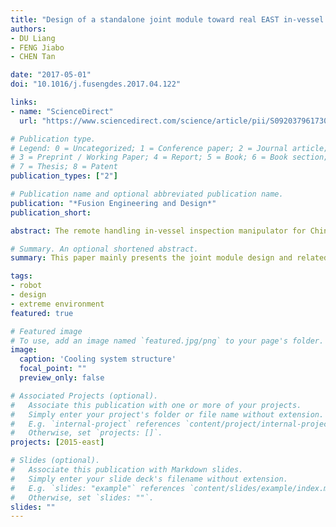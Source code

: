 ```yaml
---
title: "Design of a standalone joint module toward real EAST in-vessel operation use"
authors:
- DU Liang
- FENG Jiabo
- CHEN Tan

date: "2017-05-01"
doi: "10.1016/j.fusengdes.2017.04.122"

links:
- name: "ScienceDirect"
  url: "https://www.sciencedirect.com/science/article/pii/S0920379617305252"

# Publication type.
# Legend: 0 = Uncategorized; 1 = Conference paper; 2 = Journal article;
# 3 = Preprint / Working Paper; 4 = Report; 5 = Book; 6 = Book section;
# 7 = Thesis; 8 = Patent
publication_types: ["2"]

# Publication name and optional abbreviated publication name.
publication: "*Fusion Engineering and Design*"
publication_short:

abstract: The remote handling in-vessel inspection manipulator for China’s Experimental Advanced Superconducting Tokamak (EAST) has proven its survivability in 120 °C high temperature environment and its kinematics feasibility in full-scale tokamak mock-up. To adapt this manipulator for real in-vessel operation use, most of its joint components, such as motors, reducers, and transmission structures must be considered for possible contamination to the tokamak in-vessel ambient. In order to verify the feasibility of combining vacuum sealing techniques with the previous in-vessel inspection manipulator solution, we have designed a standalone rotary joint module as prototype for relevant experimental tests. The joint module has a standard stainless steel metallic bellow to seal all its ordinary commercial joint components from tokamak environment, while the servo control wires, sensor wires and active cooling tubes inside the sealed chamber are led out by special vacuum feedthroughs. Basic mobility tests have been carried out under equivalent vacuum environment. This paper mainly presents the joint module design and related vacuum environment tests result of this prototype joint module. Further work will concentrate on adapting the whole in-vessel manipulator for vacuum environment operation based on this joint module design and tokamak environment tests result.

# Summary. An optional shortened abstract.
summary: This paper mainly presents the joint module design and related vacuum environment tests result of this prototype joint module.

tags:
- robot
- design
- extreme environment
featured: true

# Featured image
# To use, add an image named `featured.jpg/png` to your page's folder. 
image:
  caption: 'Cooling system structure'
  focal_point: ""
  preview_only: false

# Associated Projects (optional).
#   Associate this publication with one or more of your projects.
#   Simply enter your project's folder or file name without extension.
#   E.g. `internal-project` references `content/project/internal-project/index.md`.
#   Otherwise, set `projects: []`.
projects: [2015-east]

# Slides (optional).
#   Associate this publication with Markdown slides.
#   Simply enter your slide deck's filename without extension.
#   E.g. `slides: "example"` references `content/slides/example/index.md`.
#   Otherwise, set `slides: ""`.
slides: ""
---
```


